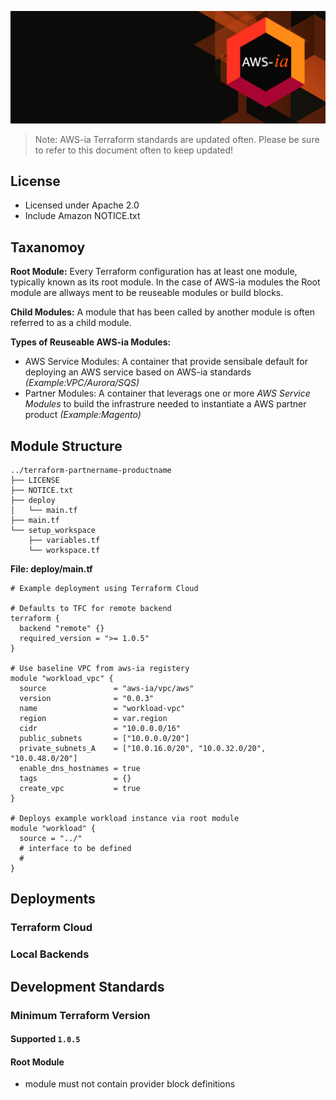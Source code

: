 ![AWS-ia banner](/assets/ghbg.png)

> Note: AWS-ia Terraform standards are updated often. Please be sure to refer to this document often to keep updated!

## License
- Licensed under Apache 2.0
- Include Amazon NOTICE.txt

## Taxanomoy
**Root Module:**  Every Terraform configuration has at least one module, typically known as its root module. In the case of AWS-ia modules the Root module are allways ment to be reuseable modules or build blocks. 

**Child Modules:** A module that has been called by another module is often referred to as a child module.

**Types of Reuseable AWS-ia Modules:**
- AWS Service Modules: A container that provide sensibale default for deploying an AWS service based on AWS-ia standards _(Example:VPC/Aurora/SQS)_ 
- Partner Modules: A container that leverags one or more _AWS Service Modules_ to build the infrastrure needed to instantiate a AWS partner product _(Example:Magento)_

## Module Structure

```
../terraform-partnername-productname
├── LICENSE
├── NOTICE.txt
├── deploy
│   └── main.tf
├── main.tf
└── setup_workspace
    ├── variables.tf
    └── workspace.tf
```
**File: deploy/main.tf**
```
# Example deployment using Terraform Cloud

# Defaults to TFC for remote backend
terraform {
  backend "remote" {}
  required_version = ">= 1.0.5"
}

# Use baseline VPC from aws-ia registery
module "workload_vpc" {
  source               = "aws-ia/vpc/aws"
  version              = "0.0.3"
  name                 = "workload-vpc"
  region               = var.region
  cidr                 = "10.0.0.0/16"
  public_subnets       = ["10.0.0.0/20"]
  private_subnets_A    = ["10.0.16.0/20", "10.0.32.0/20", "10.0.48.0/20"]
  enable_dns_hostnames = true
  tags                 = {}
  create_vpc           = true
}

# Deploys example workload instance via root module
module "workload" {
  source = "../"
  # interface to be defined
  # 
}
```


## Deployments
### Terraform Cloud

### Local Backends

## Development Standards

### Minimum Terraform Version 
#### Supported `1.0.5`

#### Root Module
- module must not contain provider block definitions
